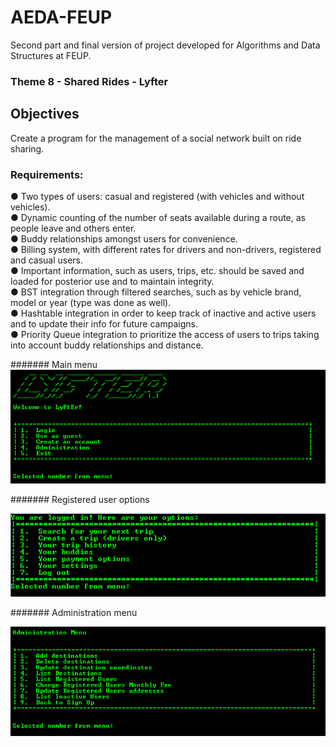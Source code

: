 # AEDA-FEUP

Second part and final version of project developed for Algorithms and Data Structures at FEUP.   


### Theme 8 - Shared Rides - Lyfter  

## Objectives  

Create a program for the management of a social network built on ride sharing.

### Requirements:
● Two types of users: casual and registered (with vehicles and without vehicles).    
● Dynamic counting of the number of seats available during a route, as people leave and others enter.  
● Buddy relationships amongst users for convenience.  
● Billing system, with different rates for drivers and non-drivers, registered and casual users.   
● Important information, such as users, trips, etc. should be saved and loaded for posterior use and to maintain integrity.    
● BST integration through filtered searches, such as by vehicle brand, model or year (type was done as well).    
● Hashtable integration in order to keep track of inactive and active users and to update their info for future campaigns.       
● Priority Queue integration to prioritize the access of users to trips taking into account buddy relationships and distance.   
   

####### Main menu
![alt text](https://github.com/Koreris/aeda-feup/blob/master/main%20menu.PNG "Main menu")   

####### Registered user options   

![alt text](https://github.com/Koreris/aeda-feup/blob/master/loginmenu.PNG "Registered user options")   

####### Administration menu   

![alt text](https://github.com/Koreris/aeda-feup/blob/master/adminmenu.PNG "Administration menu")   
